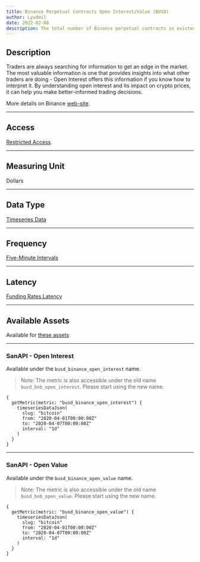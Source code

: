```yaml
---
title: Binance Perpetual Contracts Open Interest/Value (BUSD)
author: Lyudmil
date: 2022-02-08
description: The total number of Binance perpetual contracts in existence.
---
```


## Description

Traders are always searching for information to get an edge in the market. The most valuable information is one that provides insights into what other traders are doing - Open Interest offers this information if you know how to interpret it. By understanding open interest and its impact on crypto prices, it can help you make better-informed trading decisions.

More details on Binance [web-site](https://www.binance.com/en/blog/futures/what-information-does-open-interest-convey-421499824684900398).

---

## Access

[Restricted Access](/metrics/details/access#restricted-access).

---

## Measuring Unit

Dollars

---

## Data Type

[Timeseries Data](/metrics/details/data-type#timeseries-data)

---

## Frequency

[Five-Minute Intervals](/metrics/details/frequency#five-minute-frequency)

---

## Latency

[Funding Rates Latency](/metrics/details/latency#funding-rates-latency)

---

## Available Assets

Available for [these
assets](<https://api.santiment.net/graphiql?variables=&query=%7B%0A%20%20getMetric(metric%3A%20%22busd_binance_open_interest%22)%20%7B%0A%20%20%20%20metadata%20%7B%0A%20%20%20%20%20%20availableSlugs%0A%20%20%20%20%7D%0A%20%20%7D%0A%7D%0A>)

---

### SanAPI - Open Interest

Available under the `busd_binance_open_interest` name.

> Note: The metric is also accessible under the old name `busd_bnb_open_interest`. 
> Please start using the new name.

```graphql-explorer
{
  getMetric(metric: "busd_binance_open_interest") {
    timeseriesDataJson(
      slug: "bitcoin"
      from: "2020-04-01T00:00:00Z"
      to: "2020-04-07T00:00:00Z"
      interval: "1d"
    )
  }
}
```



---

### SanAPI - Open Value

Available under the `busd_binance_open_value` name.

> Note: The metric is also accessible under the old name `busd_bnb_open_value`. 
> Please start using the new name.

```graphql-explorer
{
  getMetric(metric: "busd_binance_open_value") {
    timeseriesDataJson(
      slug: "bitcoin"
      from: "2020-04-01T00:00:00Z"
      to: "2020-04-07T00:00:00Z"
      interval: "1d"
    )
  }
}
```
